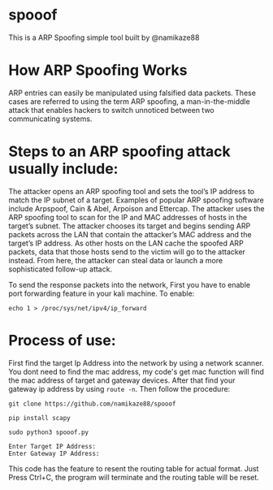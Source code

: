 # spooof
This is a ARP Spoofing simple tool built by @namikaze88

# How ARP Spoofing Works
ARP entries can easily be manipulated using falsified data packets. These cases are referred to using the term ARP spoofing, a man-in-the-middle attack that enables hackers to switch unnoticed between two communicating systems.

# Steps to an ARP spoofing attack usually include:
The attacker opens an ARP spoofing tool and sets the tool’s IP address to match the IP subnet of a target. Examples of popular ARP spoofing software include Arpspoof, Cain & Abel, Arpoison and Ettercap. The attacker uses the ARP spoofing tool to scan for the IP and MAC addresses of hosts in the target’s subnet. The attacker chooses its target and begins sending ARP packets across the LAN that contain the attacker’s MAC address and the target’s IP address. As other hosts on the LAN cache the spoofed ARP packets, data that those hosts send to the victim will go to the attacker instead. From here, the attacker can steal data or launch a more sophisticated follow-up attack.


To send the response packets into the network, First you have to enable port forwarding feature in your kali machine.
To enable:
```
echo 1 > /proc/sys/net/ipv4/ip_forward
```
# Process of use:

First find the target Ip Address into the network by using a network scanner. You dont need to find the mac address, my code's get mac function will find the mac address of target and gateway devices. After that find your gateway ip address by using `route -n`.
Then follow the procedure:

```
git clone https://github.com/namikaze88/spooof
```
```
pip install scapy
```
```
sudo python3 spooof.py
```
```
Enter Target IP Address:
Enter Gateway IP Address:
```
This code has the feature to resent the routing table for actual format. Just Press Ctrl+C, the program will terminate and the routing table will be reset.
